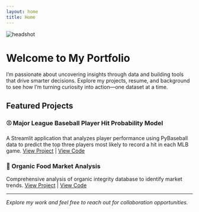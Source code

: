 ```yaml
---
layout: home
title: Home
---
```

![headshot](headshot.jpeg)
# Welcome to My Portfolio

I’m passionate about uncovering insights through data and building tools that drive smarter decisions.
Explore my projects, resume, and background to see how I’m turning curiosity into action—one dataset at a time.

## Featured Projects

### ⚾ Major League Baseball Player Hit Probability Model
A Streamlit application that analyzes player performance using PyBaseball data to predict the top three players most likely to record a hit in each MLB game.
[View Project](your-streamlit-link) | [View Code](https://github.com/RuizOsvaldo/mlb_prop_predictor)

### 🥬 Organic Food Market Analysis  
Comprehensive analysis of organic integrity database to identify market trends.
[View Project](your-streamlit-link) | [View Code](github-repo-link)

---

*Explore my work and feel free to reach out for collaboration opportunities.*
